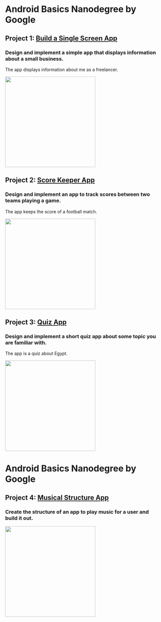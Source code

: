 # Android Basics Nanodegree by Google

## Project 1: [Build a Single Screen App](https://github.com/MostafaNafie/single-screen)
### Design and implement a simple app that displays information about a small business.
The app displays information about me as a freelancer. 

<img src="https://www.dropbox.com/s/dlao2s84aqhw5lz/%231%20Mostafa%20Nafie.png?raw=1" width="290">


## Project 2: [Score Keeper App](https://github.com/MostafaNafie/score-keeper)
### Design and implement an app to track scores between two teams playing a game.
The app keeps the score of a football match. 

<img src="https://www.dropbox.com/s/eo3mnx3t9blao65/%232%20Score%20Keeper.png?raw=1" width="290">


## Project 3: [Quiz App](https://github.com/MostafaNafie/quiz)
### Design and implement a short quiz app about some topic you are familiar with.
The app is a quiz about Egypt. 

<img src="https://www.dropbox.com/s/a2mx1zatesm7njy/%233%20Quiz.png?raw=1" width="290">


# Android Basics Nanodegree by Google

## Project 4: [Musical Structure App](https://github.com/MostafaNafie/musical-structure)
### Create the structure of an app to play music for a user and build it out.

<img src="https://www.dropbox.com/s/wv6uqzv0uwysu62/%234%20Musical%20Structure.png?raw=1" width="290">
